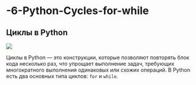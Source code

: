 # -6-Python-Cycles-for-while
## Циклы в Python

<img src="https://media.tenor.com/t0x8ewfJNSAAAAAi/pixel-art.gif">

Циклы в Python — это конструкции, которые позволяют повторять блок кода несколько раз, что упрощает выполнение задач, требующих многократного выполнения одинаковых или схожих операций. В Python есть два основных типа циклов: `for` и `while`.
